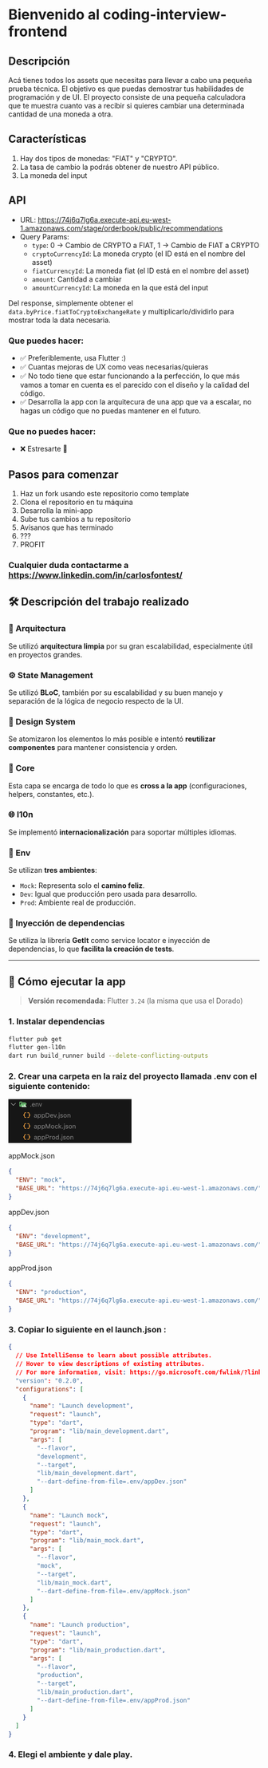 # Bienvenido al coding-interview-frontend

## Descripción

Acá tienes todos los assets que necesitas para llevar a cabo una pequeña prueba técnica. El objetivo es que puedas demostrar tus habilidades de programación y de UI. El proyecto consiste de una pequeña calculadora que te muestra cuanto vas a recibir si quieres cambiar una determinada cantidad de una moneda a otra.

## Características

1. Hay dos tipos de monedas: "FIAT" y "CRYPTO".
2. La tasa de cambio la podrás obtener de nuestro API público.
3. La moneda del input

## API

- URL: https://74j6q7lg6a.execute-api.eu-west-1.amazonaws.com/stage/orderbook/public/recommendations
- Query Params:
  - `type`: 0 -> Cambio de CRYPTO a FIAT, 1 -> Cambio de FIAT a CRYPTO
  - `cryptoCurrencyId`: La moneda crypto (el ID está en el nombre del asset)
  - `fiatCurrencyId`: La moneda fiat (el ID está en el nombre del asset)
  - `amount`: Cantidad a cambiar
  - `amountCurrencyId`: La moneda en la que está del input

Del response, simplemente obtener el `data.byPrice.fiatToCryptoExchangeRate` y multiplicarlo/dividirlo para mostrar toda la data necesaria.

### Que puedes hacer:

- ✅ Preferiblemente, usa Flutter :)
- ✅ Cuantas mejoras de UX como veas necesarias/quieras
- ✅ No todo tiene que estar funcionando a la perfección, lo que más vamos a tomar en cuenta es el parecido con el diseño y la calidad del código.
- ✅ Desarrolla la app con la arquitecura de una app que va a escalar, no hagas un código que no puedas mantener en el futuro.

### Que **no** puedes hacer:

- ❌ Estresarte 🤗

## Pasos para comenzar

1. Haz un fork usando este repositorio como template
2. Clona el repositorio en tu máquina
3. Desarrolla la mini-app
4. Sube tus cambios a tu repositorio
5. Avísanos que has terminado
6. ???
7. PROFIT

### Cualquier duda contactarme a https://www.linkedin.com/in/carlosfontest/

## 🛠 Descripción del trabajo realizado

### 🔧 Arquitectura

Se utilizó **arquitectura limpia** por su gran escalabilidad, especialmente útil en proyectos grandes.

### ⚙️ State Management

Se utilizó **BLoC**, también por su escalabilidad y su buen manejo y separación de la lógica de negocio respecto de la UI.

### 🎨 Design System

Se atomizaron los elementos lo más posible e intentó **reutilizar componentes** para mantener consistencia y orden.

### 🧱 Core

Esta capa se encarga de todo lo que es **cross a la app** (configuraciones, helpers, constantes, etc.).

### 🌐 l10n

Se implementó **internacionalización** para soportar múltiples idiomas.

### 🧪 Env

Se utilizan **tres ambientes**:

- `Mock`: Representa solo el **camino feliz**.
- `Dev`: Igual que producción pero usada para desarrollo.
- `Prod`: Ambiente real de producción.

### 🔌 Inyección de dependencias

Se utiliza la librería **GetIt** como service locator e inyección de dependencias, lo que **facilita la creación de tests**.

---

## 🚀 Cómo ejecutar la app

> **Versión recomendada:** Flutter `3.24` (la misma que usa el Dorado)

### 1. Instalar dependencias

```bash
flutter pub get
flutter gen-l10n
dart run build_runner build --delete-conflicting-outputs
```

### 2. Crear una carpeta en la raiz del proyecto llamada .env con el siguiente contenido:

![Imagen](image.png)

appMock.json

```json
{
  "ENV": "mock",
  "BASE_URL": "https://74j6q7lg6a.execute-api.eu-west-1.amazonaws.com/"
}
```

appDev.json

```json
{
  "ENV": "development",
  "BASE_URL": "https://74j6q7lg6a.execute-api.eu-west-1.amazonaws.com/"
}
```

appProd.json

```json
{
  "ENV": "production",
  "BASE_URL": "https://74j6q7lg6a.execute-api.eu-west-1.amazonaws.com/"
}
```

### 3. Copiar lo siguiente en el launch.json :

```json
{
  // Use IntelliSense to learn about possible attributes.
  // Hover to view descriptions of existing attributes.
  // For more information, visit: https://go.microsoft.com/fwlink/?linkid=830387
  "version": "0.2.0",
  "configurations": [
    {
      "name": "Launch development",
      "request": "launch",
      "type": "dart",
      "program": "lib/main_development.dart",
      "args": [
        "--flavor",
        "development",
        "--target",
        "lib/main_development.dart",
        "--dart-define-from-file=.env/appDev.json"
      ]
    },
    {
      "name": "Launch mock",
      "request": "launch",
      "type": "dart",
      "program": "lib/main_mock.dart",
      "args": [
        "--flavor",
        "mock",
        "--target",
        "lib/main_mock.dart",
        "--dart-define-from-file=.env/appMock.json"
      ]
    },
    {
      "name": "Launch production",
      "request": "launch",
      "type": "dart",
      "program": "lib/main_production.dart",
      "args": [
        "--flavor",
        "production",
        "--target",
        "lib/main_production.dart",
        "--dart-define-from-file=.env/appProd.json"
      ]
    }
  ]
}
```

### 4. Elegi el ambiente y dale play.
